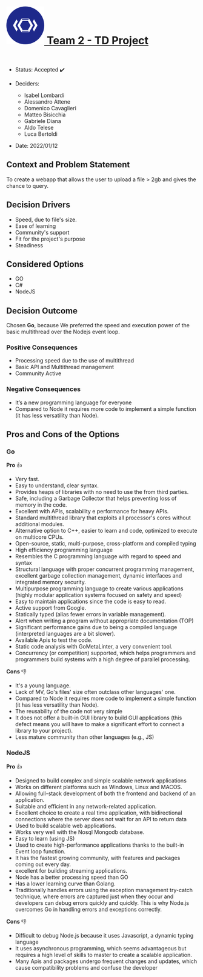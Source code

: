 
<h1 id="logo"><a href="/"><img src="..\images\TD-logo.png" alt="TD-logo" width="100" height="100" /> Team 2 - TD Project </a></h1>

<br>

* Status: Accepted  ✔️
* Deciders: 
  * Isabel Lombardi
  * Alessandro Attene
  * Domenico Cavaglieri
  * Matteo Bisicchia
  * Gabriele Diana
  * Aldo Telese
  * Luca Bertoldi   
  

* Date: 2022/01/12


## Context and Problem Statement
To create a webapp that allows the user to upload a file > 2gb and gives the chance to query.

## Decision Drivers

* Speed, due to file's size.
* Ease of learning
* Community's support
* Fit for the project's purpose
* Steadiness

## Considered Options

* GO 
* C#
* NodeJS


## Decision Outcome

Chosen **Go**, because We preferred the speed and execution power of the basic multithread over the Nodejs event loop.

### Positive Consequences <!-- optional -->

* Processing speed due to the use of multithread
* Basic API and Multithread management 
* Community Active

### Negative Consequences <!-- optional -->

* It’s a new programming language for everyone
* Compared to Node it requires more code to implement a simple function (it has less versatility than Node).

## Pros and Cons of the Options

### Go
**Pro** 👍
- Very fast.
- Easy to understand, clear syntax.
- Provides heaps of libraries with no need to use the from third parties.
- Safe, including a Garbage Collector that helps preventing loss of memory in the code.
- Excellent with APIs, scalability e performance for heavy APIs.
- Standard multithread library that exploits all processor's cores without additional modules.
- Alternative option to C++, easier to learn and code, optimized to execute on multicore CPUs.
- Open-source, static, multi-purpose, cross-platform and compiled typing
- High efficiency programming language
- Resembles the C programming language with regard to speed and syntax
- Structural language with proper concurrent programming management, excellent garbage collection management, dynamic interfaces and integrated memory security. 
- Multipurpose programming language to create various applications (highly modular application systems focused on safety and speed)
- Easy to maintain applications since the code is easy to read.
- Active support from Google.
- Statically typed (alias fewer errors in variable management).
- Alert when writing a program without appropriate documentation (TOP)
- Significant performance gains due to being a compiled language (interpreted languages are a bit slower).
- Available Apis to test the code.
- Static code analysis with GoMetaLinter, a very convenient tool.
- Concurrency (or competition) supported, which helps programmers and programmers build systems with a high degree of parallel processing.


**Cons**  👎
- It's a young language.
- Lack of MV, Go's files' size often outclass other languages' one.
- Compared to Node it requires more code to implement a simple function (it has less versatility than Node).
- The reusability of the code not very simple
- It does not offer a built-in GUI library to build GUI applications (this defect means you will have to make a significant effort to connect a library to your project).
- Less mature community than other languages (e.g., JS)


### NodeJS

**Pro** 👍
- Designed to build complex and simple scalable network applications 
- Works on different platforms such as Windows, Linux and MACOS.
- Allowing full-stack development of both the frontend and backend of an application.
- Suitable and efficient in any network-related application.
- Excellent choice to create a real time application, with bidirectional connections where the server does not wait for an API to return data
- Used to build scalable web applications.
- Works very well with the Nosql Mongodb database.
- Easy to learn (using JS)
- Used to create high-performance applications thanks to the built-in Event loop function.
- It has the fastest growing community, with features and packages coming out every day.
- excellent for building streaming applications.
- Node has a better processing speed than GO
- Has a lower learning curve than Golang.
- Traditionally handles errors using the exception management try-catch technique, where errors are captured just when they occur and developers can debug errors quickly and quickly. This is why Node.js overcomes Go in handling errors and exceptions correctly.
 
**Cons** 👎
- Difficult to debug Node.js because it uses Javascript, a dynamic typing language
- It uses asynchronous programming, which seems advantageous but requires a high level of skills to master to create a scalable application.
- Many Apis and packages undergo frequent changes and updates, which cause compatibility problems and confuse the developer





